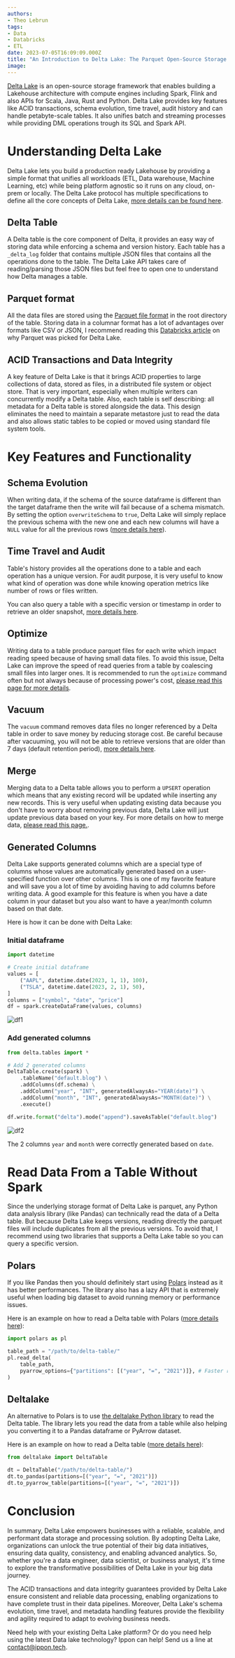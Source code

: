 ```yaml
---
authors:
- Theo Lebrun
tags:
- Data
- Databricks
- ETL
date: 2023-07-05T16:09:09.000Z
title: "An Introduction to Delta Lake: The Parquet Open-Source Storage Layer for Big Data"
image: 
---
```


[Delta Lake](https://delta.io/) is an open-source storage framework that enables building a Lakehouse architecture with compute engines including Spark, Flink and also APIs for Scala, Java, Rust and Python. Delta Lake provides key features like ACID transactions, schema evolution, time travel, audit history and can handle petabyte-scale tables. It also unifies batch and streaming processes while providing DML operations trough its SQL and Spark API.

# Understanding Delta Lake

Delta Lake lets you build a production ready Lakehouse by providing a simple format that unifies all workloads (ETL, Data warehouse, Machine Learning, etc) while being platform agnostic so it runs on any cloud, on-prem or locally. The Delta Lake protocol has multiple specifications to define all the core concepts of Delta Lake, [more details can be found here](https://github.com/delta-io/delta/blob/master/PROTOCOL.md).

## Delta Table

A Delta table is the core component of Delta, it provides an easy way of storing data while enforcing a schema and version history. Each table has a `_delta_log` folder that contains multiple JSON files that contains all the operations done to the table. The Delta Lake API takes care of reading/parsing those JSON files but feel free to open one to understand how Delta manages a table.

## Parquet format

All the data files are stored using the [Parquet file format](https://parquet.apache.org/) in the root directory of the table. Storing data in a columnar format has a lot of advantages over formats like CSV or JSON, I recommend reading this [Databricks article](https://www.databricks.com/glossary/what-is-parquet) on why Parquet was picked for Delta Lake.

## ACID Transactions and Data Integrity

A key feature of Delta Lake is that it brings ACID properties to large collections of data, stored as files, in a distributed file system or object store. That is very important, especially when multiple writers can concurrently modify a Delta table. Also, each table is self describing: all metadata for a Delta table is stored alongside the data. This design eliminates the need to maintain a separate metastore just to read the data and also allows static tables to be copied or moved using standard file system tools.

# Key Features and Functionality

## Schema Evolution

When writing data, if the schema of the source dataframe is different than the target dataframe then the write will fail because of a schema mismatch. By setting the option `overwriteSchema` to `true`, Delta Lake will simply replace the previous schema with the new one and each new columns will have a `NULL` value for all the previous rows ([more details here](https://docs.delta.io/latest/delta-batch.html#automatic-schema-update)).

## Time Travel and Audit

Table's history provides all the operations done to a table and each operation has a unique version. For audit purpose, it is very useful to know what kind of operation was done while knowing operation metrics like number of rows or files written.

You can also query a table with a specific version or timestamp in order to retrieve an older snapshot, [more details here](https://docs.delta.io/latest/delta-batch.html#-deltatimetravel).

## Optimize

Writing data to a table produce parquet files for each write which impact reading speed because of having small data files. To avoid this issue, Delta Lake can improve the speed of read queries from a table by coalescing small files into larger ones. It is recommended to run the `optimize` command often but not always because of processing power's cost, [please read this page for more details](https://docs.delta.io/latest/optimizations-oss.html#optimizations).

## Vacuum

The `vacuum` command removes data files no longer referenced by a Delta table in order to save money by reducing storage cost. Be careful because after vacuuming, you will not be able to retrieve versions that are older than 7 days (default retention period), [more details here](https://docs.delta.io/latest/delta-utility.html#remove-files-no-longer-referenced-by-a-delta-table).

## Merge

Merging data to a Delta table allows you to perform a `UPSERT` operation which means that any existing record will be updated while inserting any new records. This is very useful when updating existing data because you don't have to worry about removing previous data, Delta Lake will just update previous data based on your key. For more details on how to merge data, [please read this page.](https://docs.delta.io/latest/delta-update.html#upsert-into-a-table-using-merge).

## Generated Columns

Delta Lake supports generated columns which are a special type of columns whose values are automatically generated based on a user-specified function over other columns. This is one of my favorite feature and will save you a lot of time by avoiding having to add columns before writing data. A good example for this feature is when you have a date column in your dataset but you also want to have a year/month column based on that date.

Here is how it can be done with Delta Lake:

### Initial dataframe

```python
import datetime

# Create initial dataframe
values = [
    ("AAPL", datetime.date(2023, 1, 1), 100),
    ("TSLA", datetime.date(2023, 2, 1), 50),
]
columns = ["symbol", "date", "price"]
df = spark.createDataFrame(values, columns)
```

![df1](https://raw.githubusercontent.com/Falydoor/blog-usa/blog-delta-lake/images/2023/07/delta-df1.png)

### Add generated columns

```python
from delta.tables import *

# Add 2 generated columns
DeltaTable.create(spark) \
    .tableName("default.blog") \
    .addColumns(df.schema) \
    .addColumn("year", "INT", generatedAlwaysAs="YEAR(date)") \
    .addColumn("month", "INT", generatedAlwaysAs="MONTH(date)") \
    .execute()

df.write.format("delta").mode("append").saveAsTable("default.blog")
```

![df2](https://raw.githubusercontent.com/Falydoor/blog-usa/blog-delta-lake/images/2023/07/delta-df2.png)

The 2 columns `year` and `month` were correctly generated based on `date`.

# Read Data From a Table Without Spark

Since the underlying storage format of Delta Lake is parquet, any Python data analysis library (like Pandas) can technically read the data of a Delta table. But because Delta Lake keeps versions, reading directly the parquet files will include duplicates from all the previous versions. To avoid that, I recommend using two libraries that supports a Delta Lake table so you can query a specific version.

## Polars

If you like Pandas then you should definitely start using [Polars](https://www.pola.rs/) instead as it has better performances. The library also has a lazy API that is extremely useful when loading big dataset to avoid running memory or performance issues.

Here is an example on how to read a Delta table with Polars ([more details here](https://pola-rs.github.io/polars/py-polars/html/reference/api/polars.read_delta.html#polars.read_delta)):

```python
import polars as pl

table_path = "/path/to/delta-table/"
pl.read_delta(  
    table_path,
    pyarrow_options={"partitions": [("year", "=", "2021")]}, # Faster read by selecting specific partitions
)
```

## Deltalake

An alternative to Polars is to use [the deltalake Python library](https://delta-io.github.io/delta-rs/python/index.html) to read the Delta table. The library lets you read the data from a table while also helping you converting it to a Pandas dataframe or PyArrow dataset.

Here is an example on how to read a Delta table ([more details here](https://delta-io.github.io/delta-rs/python/usage.html#querying-delta-tables)):

```python
from deltalake import DeltaTable

dt = DeltaTable("/path/to/delta-table/")
dt.to_pandas(partitions=[("year", "=", "2021")])
dt.to_pyarrow_table(partitions=[("year", "=", "2021")])
```

# Conclusion

In summary, Delta Lake empowers businesses with a reliable, scalable, and performant data storage and processing solution. By adopting Delta Lake, organizations can unlock the true potential of their big data initiatives, ensuring data quality, consistency, and enabling advanced analytics. So, whether you're a data engineer, data scientist, or business analyst, it's time to explore the transformative possibilities of Delta Lake in your big data journey.

The ACID transactions and data integrity guarantees provided by Delta Lake ensure consistent and reliable data processing, enabling organizations to have complete trust in their data pipelines. Moreover, Delta Lake's schema evolution, time travel, and metadata handling features provide the flexibility and agility required to adapt to evolving business needs.

Need help with your existing Delta Lake platform? Or do you need help using the latest Data lake technology? Ippon can help! Send us a line at [contact@ippon.tech](mailto:contact@ippon.tech).
